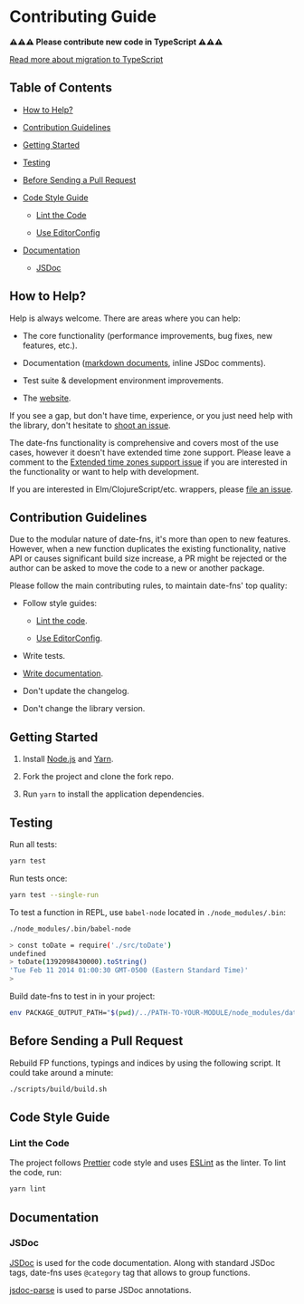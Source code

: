 # Contributing Guide

**⚠⚠⚠ Please contribute new code in TypeScript ⚠⚠⚠**

[Read more about migration to TypeScript](https://github.com/date-fns/date-fns/discussions/1932)

## Table of Contents

- [How to Help?](#how-to-help)

- [Contribution Guidelines](#contribution-guidelines)

- [Getting Started](#getting-started)

- [Testing](#testing)

- [Before Sending a Pull Request](#before-sending-a-pull-request)

- [Code Style Guide](#code-style-guide)

  - [Lint the Code](#lint-the-code)

  - [Use EditorConfig](#use-editorconfig)

- [Documentation](#documentation)

  - [JSDoc](#jsdoc)

## How to Help?

Help is always welcome. There are areas where you can help:

- The core functionality (performance improvements, bug fixes,
  new features, etc.).

- Documentation ([markdown documents](https://github.com/date-fns/date-fns/search?l=markdown),
  inline JSDoc comments).

- Test suite & development environment improvements.

- The [website](https://github.com/date-fns/date-fns.org).

If you see a gap, but don't have time, experience, or you just need help
with the library, don't hesitate to [shoot an issue](https://github.com/date-fns/date-fns/issues/new).

The date-fns functionality is comprehensive and covers most of the use cases,
however it doesn't have extended time zone support. Please leave a comment
to the [Extended time zones support issue](https://github.com/date-fns/date-fns/issues/180)
if you are interested in the functionality or want to help with development.

If you are interested in Elm/ClojureScript/etc. wrappers,
please [file an issue](https://github.com/date-fns/date-fns/issues/new).

## Contribution Guidelines

Due to the modular nature of date-fns, it's more than open to new features.
However, when a new function duplicates the existing functionality, native API
or causes significant build size increase, a PR might be rejected or
the author can be asked to move the code to a new or another package.

Please follow the main contributing rules, to maintain date-fns' top quality:

- Follow style guides:

  - [Lint the code](#lint-the-code).

  - [Use EditorConfig](#use-editorconfig).

- Write tests.

- [Write documentation](#documentation).

- Don't update the changelog.

- Don't change the library version.

## Getting Started

1. Install [Node.js](https://nodejs.org/en/download) and [Yarn](https://yarnpkg.com/en/docs/install).

2. Fork the project and clone the fork repo.

3. Run `yarn` to install the application dependencies.

## Testing

Run all tests:

```sh
yarn test
```

Run tests once:

```sh
yarn test --single-run
```

To test a function in REPL, use `babel-node` located in `./node_modules/.bin`:

```sh
./node_modules/.bin/babel-node

> const toDate = require('./src/toDate')
undefined
> toDate(1392098430000).toString()
'Tue Feb 11 2014 01:00:30 GMT-0500 (Eastern Standard Time)'
>
```

Build date-fns to test in in your project:

```sh
env PACKAGE_OUTPUT_PATH="$(pwd)/../PATH-TO-YOUR-MODULE/node_modules/date-fns" ./scripts/build/package.sh
```

## Before Sending a Pull Request

Rebuild FP functions, typings and indices by using the following script. It could take around a minute:

```sh
./scripts/build/build.sh
```

## Code Style Guide

### Lint the Code

The project follows [Prettier] code style and uses [ESLint] as the linter.
To lint the code, run:

```bash
yarn lint
```

[prettier]: https://prettier.io/
[eslint]: https://eslint.org/

## Documentation

### JSDoc

[JSDoc](http://usejsdoc.org) is used for the code documentation. Along with
standard JSDoc tags, date-fns uses `@category` tag that allows
to group functions.

[jsdoc-parse](https://github.com/jsdoc2md/jsdoc-parse) is used to parse
JSDoc annotations.
